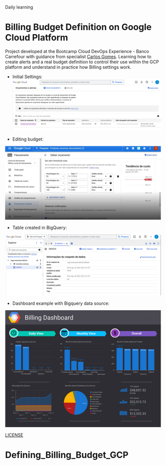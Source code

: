 Daily learning

# Billing Budget Definition on Google Cloud Platform

Project developed at the Bootcamp Cloud DevOps Experience - Banco Carrefour with guidance from specialist [Carlos Gomes](https://www.linkedin.com/in/carlos-barbero-95457b22/ "Carlos Gomes").
Learning how to create alerts and a real budget definition to control their use within the GCP platform and understand in practice how Billing settings work.

- Initial Settings:
![Initial Settings](/Billing%20Budget.png)

- Editing budget:

![Editing budget](/project_GCP.png)

- Table created in BigQuery:

![BigQuery](/table_bigquery.png)

- Dashboard example with Bigquery data source:

![Dashboard](/dashboard_data.png)

[LICENSE](/LICENSE)
# Defining_Billing_Budget_GCP
